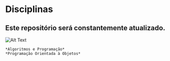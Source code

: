 # Disciplinas
## Este repositório será constantemente atualizado.

![Alt Text](https://i.imgur.com/Zi5kHNX.jpg)

	*Algoritmos e Programação*
	*Programação Orientada à Objetos*
